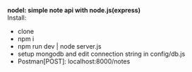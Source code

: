 <b>nodel: simple note api with node.js(express)</b><br>
Install: 
* clone
* npm i
* npm run dev | node server.js
* setup mongodb and edit connection string in config/db.js 
* Postman[POST]: localhost:8000/notes
